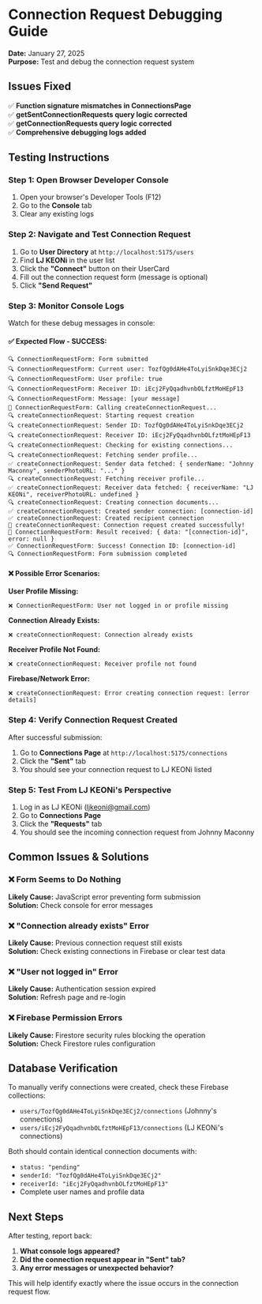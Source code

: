 # Connection Request Debugging Guide

**Date:** January 27, 2025  
**Purpose:** Test and debug the connection request system

## Issues Fixed
✅ **Function signature mismatches in ConnectionsPage**  
✅ **getSentConnectionRequests query logic corrected**  
✅ **getConnectionRequests query logic corrected**  
✅ **Comprehensive debugging logs added**

## Testing Instructions

### Step 1: Open Browser Developer Console
1. Open your browser's Developer Tools (F12)
2. Go to the **Console** tab
3. Clear any existing logs

### Step 2: Navigate and Test Connection Request
1. Go to **User Directory** at `http://localhost:5175/users`
2. Find **LJ KEONi** in the user list
3. Click the **"Connect"** button on their UserCard
4. Fill out the connection request form (message is optional)
5. Click **"Send Request"**

### Step 3: Monitor Console Logs
Watch for these debug messages in console:

#### ✅ **Expected Flow - SUCCESS:**
```
🔍 ConnectionRequestForm: Form submitted
🔍 ConnectionRequestForm: Current user: TozfQg0dAHe4ToLyiSnkDqe3ECj2
🔍 ConnectionRequestForm: User profile: true
🔍 ConnectionRequestForm: Receiver ID: iEcj2FyQqadhvnbOLfztMoHEpF13
🔍 ConnectionRequestForm: Message: [your message]
🚀 ConnectionRequestForm: Calling createConnectionRequest...
🔍 createConnectionRequest: Starting request creation
🔍 createConnectionRequest: Sender ID: TozfQg0dAHe4ToLyiSnkDqe3ECj2
🔍 createConnectionRequest: Receiver ID: iEcj2FyQqadhvnbOLfztMoHEpF13
🔍 createConnectionRequest: Checking for existing connections...
🔍 createConnectionRequest: Fetching sender profile...
✅ createConnectionRequest: Sender data fetched: { senderName: "Johnny Maconny", senderPhotoURL: "..." }
🔍 createConnectionRequest: Fetching receiver profile...
✅ createConnectionRequest: Receiver data fetched: { receiverName: "LJ KEONi", receiverPhotoURL: undefined }
🔍 createConnectionRequest: Creating connection documents...
✅ createConnectionRequest: Created sender connection: [connection-id]
✅ createConnectionRequest: Created recipient connection
🎉 createConnectionRequest: Connection request created successfully!
📄 ConnectionRequestForm: Result received: { data: "[connection-id]", error: null }
✅ ConnectionRequestForm: Success! Connection ID: [connection-id]
🔍 ConnectionRequestForm: Form submission completed
```

#### ❌ **Possible Error Scenarios:**

**User Profile Missing:**
```
❌ ConnectionRequestForm: User not logged in or profile missing
```

**Connection Already Exists:**
```
❌ createConnectionRequest: Connection already exists
```

**Receiver Profile Not Found:**
```
❌ createConnectionRequest: Receiver profile not found
```

**Firebase/Network Error:**
```
❌ createConnectionRequest: Error creating connection request: [error details]
```

### Step 4: Verify Connection Request Created
After successful submission:
1. Go to **Connections Page** at `http://localhost:5175/connections`
2. Click the **"Sent"** tab
3. You should see your connection request to LJ KEONi listed

### Step 5: Test From LJ KEONi's Perspective
1. Log in as LJ KEONi (ljkeoni@gmail.com)
2. Go to **Connections Page** 
3. Click the **"Requests"** tab
4. You should see the incoming connection request from Johnny Maconny

## Common Issues & Solutions

### ❌ **Form Seems to Do Nothing**
**Likely Cause:** JavaScript error preventing form submission  
**Solution:** Check console for error messages

### ❌ **"Connection already exists" Error** 
**Likely Cause:** Previous connection request still exists  
**Solution:** Check existing connections in Firebase or clear test data

### ❌ **"User not logged in" Error**
**Likely Cause:** Authentication session expired  
**Solution:** Refresh page and re-login

### ❌ **Firebase Permission Errors**
**Likely Cause:** Firestore security rules blocking the operation  
**Solution:** Check Firestore rules configuration

## Database Verification
To manually verify connections were created, check these Firebase collections:
- `users/TozfQg0dAHe4ToLyiSnkDqe3ECj2/connections` (Johnny's connections)
- `users/iEcj2FyQqadhvnbOLfztMoHEpF13/connections` (LJ KEONi's connections)

Both should contain identical connection documents with:
- `status: "pending"`
- `senderId: "TozfQg0dAHe4ToLyiSnkDqe3ECj2"`
- `receiverId: "iEcj2FyQqadhvnbOLfztMoHEpF13"`
- Complete user names and profile data

## Next Steps
After testing, report back:
1. **What console logs appeared?**
2. **Did the connection request appear in "Sent" tab?**
3. **Any error messages or unexpected behavior?**

This will help identify exactly where the issue occurs in the connection request flow. 